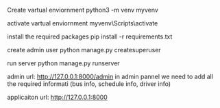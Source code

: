 Create vartual enviornment 
python3 -m venv myvenv

activate vartual enviornment
myvenv\Scripts\activate

install the required packages
pip install -r requirements.txt

create admin user 
python manage.py createsuperuser

run server
python manage.py runserver

admin url: 
http://127.0.0.1:8000/admin
in admin pannel we need to add all the required informati (bus info, schedule info, driver info)


applicaiton url:
http://127.0.0.1:8000
